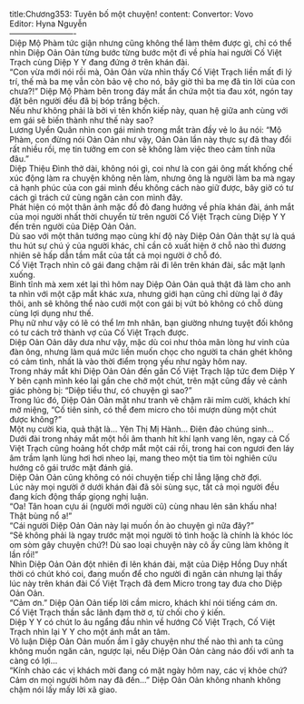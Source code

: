 title:Chương353: Tuyên bố một chuyện!
content:
Convertor: Vovo<br>Editor: Hyna Nguyễn<br>————————-<br>Diệp Mộ Phàm tức giận nhưng cũng không thể làm thêm được gì, chỉ có thể nhìn Diệp Oản Oản từng bước từng bước một đi về phía hai người Cố Việt Trạch cùng Diệp Y Y đang đứng ở trên khán đài.<br>“Con vừa mới nói rồi mà, Oản Oản vừa nhìn thấy Cố Việt Trạch liền mất đi lý trí, thế mà ba mẹ vẫn còn bảo vệ cho nó, bây giờ thì ba mẹ đã tin lời của con chưa?!” Diệp Mộ Phàm bên trong đáy mắt ẩn chứa một tia đau xót, ngón tay đặt bên người đều đã bị bóp trắng bệch.<br>Nếu như không phải là bởi vì tên khốn kiếp này, quan hệ giữa anh cùng với em gái sẽ biến thành như thế này sao?<br>Lương Uyển Quân nhìn con gái mình trong mắt tràn đầy vẻ lo âu nói: “Mộ Phàm, con đừng nói Oản Oản như vậy, Oản Oản lần này thực sự đã thay đổi rất nhiều rồi, mẹ tin tưởng em con sẽ không làm việc theo cảm tính nữa đâu.”<br>Diệp Thiệu Đình thở dài, không nói gì, coi như là con gái ông mất khống chế xúc động làm ra chuyện không nên làm, nhưng ông là người làm ba mà ngay cả hạnh phúc của con gái mình đều không cách nào giữ được, bây giờ có tư cách gì trách cứ cùng ngăn cản con mình đây.<br>Phát hiện có một thân ảnh mặc đồ đỏ đang hướng về phía khán đài, ánh mắt của mọi người nhất thời chuyển từ trên người Cố Việt Trạch cùng Diệp Y Y đến trên người của Diệp Oản Oản.<br>Dù sao với một thân tướng mạo cùng khí độ này Diệp Oản Oản thật sự là quá thu hút sự chú ý của người khác, chỉ cần cô xuất hiện ở chỗ nào thì đương nhiên sẽ hấp dẫn tầm mắt của tất cả mọi người ở chỗ đó.<br>Cố Việt Trạch nhìn cô gái đang chậm rãi đi lên trên khán đài, sắc mặt lạnh xuống.<br>Bình tĩnh mà xem xét lại thì hôm nay Diệp Oản Oản quả thật đã làm cho anh ta nhìn với một cặp mắt khác xưa, nhưng giới hạn cũng chỉ dừng lại ở đây thôi, anh sẽ không thể nào cưới một con gái bị vứt bỏ không có chỗ dùng cùng lợi dụng như thế.<br>Phụ nữ như vậy có lẽ có thể l*m t*nh nhân, bạn giường nhưng tuyệt đối không có tư cách trở thành vợ của Cố Việt Trạch được.<br>Diệp Oản Oản dây dưa như vậy, mặc dù coi như thỏa mãn lòng hư vinh của đàn ông, nhưng làm quá mức liền muốn chọc cho người ta chán ghét không có cảm tình, nhất là vào thời điểm trọng yếu như ngày hôm nay.<br>Trong nháy mắt khi Diệp Oản Oản đến gần Cố Việt Trạch lập tức đem Diệp Y Y bên cạnh mình kéo lại gần che chở một chút, trên mặt cũng đầy vẻ cảnh giác phòng bị: “Diệp tiểu thư, có chuyện gì sao?”<br>Trong lúc đó, Diệp Oản Oản mặt như tranh vẽ chậm rãi mỉm cười, khách khí mở miệng, “Cố tiên sinh, có thể đem micro cho tôi mượn dùng một chút được không?”<br>Một nụ cười kia, quả thật là… Yên Thị Mị Hành… Điên đảo chúng sinh…<br>Dưới đài trong nháy mắt một hồi âm thanh hít khí lạnh vang lên, ngay cả Cố Việt Trạch cũng hoảng hốt chớp mắt một cái rồi, trong hai con ngươi đen láy âm trầm lạnh lùng hơi hơi nheo lại, mang theo một tia tìm tòi nghiên cứu hướng cô gái trước mặt đánh giá.<br>Diệp Oản Oản cũng không có nói chuyện tiếp chỉ lẳng lặng chờ đợi.<br>Lúc này mọi người ở dưới khán đài đã sôi sùng sục, tất cả mọi người đều đang kích động thấp giọng nghị luận.<br>“Oa! Tân hoan cựu ái (người mới người cũ) cùng nhau lên sân khấu nha! Thật bùng nổ a!”<br>“Cái người Diệp Oản Oản này lại muốn ồn ào chuyện gì nữa đây?”<br>“Sẽ không phải là ngay trước mặt mọi người tỏ tình hoặc là chính là khóc lóc om sòm gây chuyện chứ?! Dù sao loại chuyện này cô ấy cũng làm không ít lần rồi!”<br>Nhìn Diệp Oản Oản đột nhiên đi lên khán đài, mặt của Diệp Hồng Duy nhất thời có chút khó coi, đang muốn để cho người đi ngăn cản nhưng lại thấy lúc này trên khán đài Cố Việt Trạch đã đem Micro trong tay đưa cho Diệp Oản Oản.<br>“Cảm ơn.” Diệp Oản Oản tiếp lời cầm micro, khách khí nói tiếng cám ơn.<br>Cố Việt Trạch thần sắc lãnh đạm thờ ơ, từ chối cho ý kiến.<br>Diệp Y Y có chút lo âu ngẩng đầu nhìn về hướng Cố Việt Trạch, Cố Việt Trạch nhìn lại Y Y cho một ánh mắt an tâm.<br>Vô luận Diệp Oản Oản muốn ầm ĩ gây chuyện như thế nào thì anh ta cũng không muốn ngăn cản, ngược lại, nếu Diệp Oản Oản càng náo đối với anh ta càng có lợi…<br>“Kính chào các vị khách mời đang có mặt ngày hôm nay, các vị khỏe chứ? Cảm ơn mọi người hôm nay đã đến…” Diệp Oản Oản không nhanh không chậm nói lấy mấy lời xã giao.